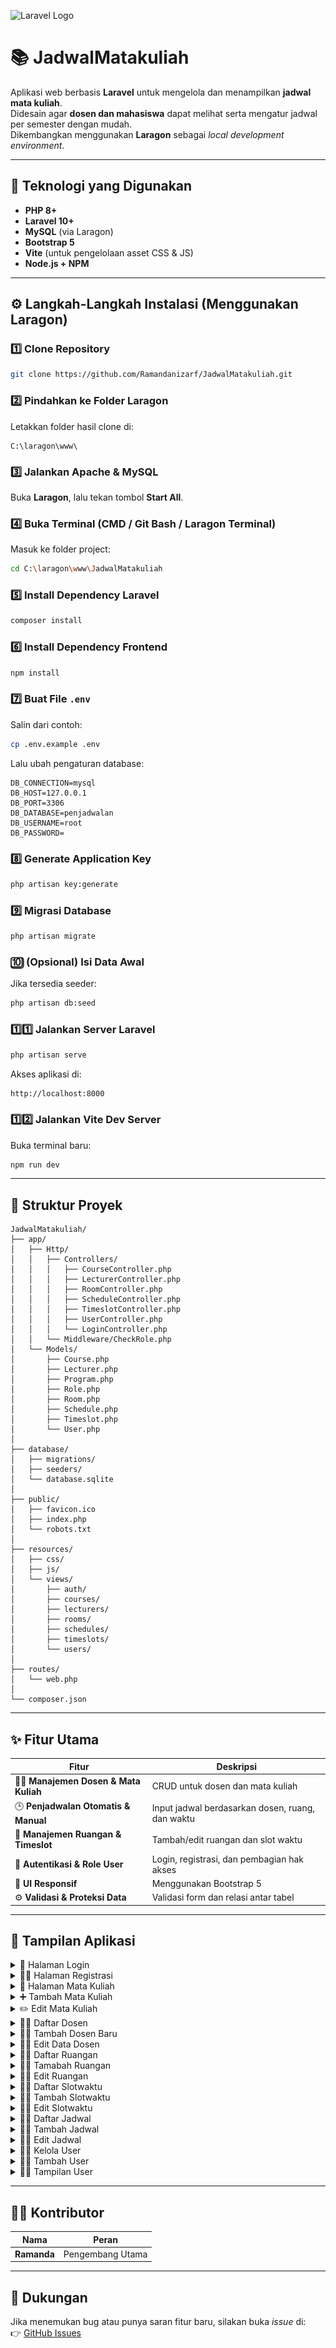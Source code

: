 ![Laravel Logo](https://laravel.com/img/logotype.min.svg)

# 📚 JadwalMatakuliah

Aplikasi web berbasis **Laravel** untuk mengelola dan menampilkan **jadwal mata kuliah**.  
Didesain agar **dosen dan mahasiswa** dapat melihat serta mengatur jadwal per semester dengan mudah.  
Dikembangkan menggunakan **Laragon** sebagai *local development environment*.

---

## 🧰 Teknologi yang Digunakan

- **PHP 8+**
- **Laravel 10+**
- **MySQL** (via Laragon)
- **Bootstrap 5**
- **Vite** (untuk pengelolaan asset CSS & JS)
- **Node.js + NPM**

---

## ⚙️ Langkah-Langkah Instalasi (Menggunakan Laragon)

### 1️⃣ Clone Repository
```bash
git clone https://github.com/Ramandanizarf/JadwalMatakuliah.git
```

### 2️⃣ Pindahkan ke Folder Laragon
Letakkan folder hasil clone di:
```
C:\laragon\www\
```

### 3️⃣ Jalankan Apache & MySQL
Buka **Laragon**, lalu tekan tombol **Start All**.

### 4️⃣ Buka Terminal (CMD / Git Bash / Laragon Terminal)
Masuk ke folder project:
```bash
cd C:\laragon\www\JadwalMatakuliah
```

### 5️⃣ Install Dependency Laravel
```bash
composer install
```

### 6️⃣ Install Dependency Frontend
```bash
npm install
```

### 7️⃣ Buat File `.env`
Salin dari contoh:
```bash
cp .env.example .env
```

Lalu ubah pengaturan database:
```env
DB_CONNECTION=mysql
DB_HOST=127.0.0.1
DB_PORT=3306
DB_DATABASE=penjadwalan
DB_USERNAME=root
DB_PASSWORD=
```

### 8️⃣ Generate Application Key
```bash
php artisan key:generate
```

### 9️⃣ Migrasi Database
```bash
php artisan migrate
```

### 🔟 (Opsional) Isi Data Awal
Jika tersedia seeder:
```bash
php artisan db:seed
```

### 1️⃣1️⃣ Jalankan Server Laravel
```bash
php artisan serve
```

Akses aplikasi di:
```
http://localhost:8000
```

### 1️⃣2️⃣ Jalankan Vite Dev Server
Buka terminal baru:
```bash
npm run dev
```

---

## 🧩 Struktur Proyek

```
JadwalMatakuliah/
├── app/
│   ├── Http/
│   │   ├── Controllers/
│   │   │   ├── CourseController.php
│   │   │   ├── LecturerController.php
│   │   │   ├── RoomController.php
│   │   │   ├── ScheduleController.php
│   │   │   ├── TimeslotController.php
│   │   │   ├── UserController.php
│   │   │   └── LoginController.php
│   │   └── Middleware/CheckRole.php
│   └── Models/
│       ├── Course.php
│       ├── Lecturer.php
│       ├── Program.php
│       ├── Role.php
│       ├── Room.php
│       ├── Schedule.php
│       ├── Timeslot.php
│       └── User.php
│
├── database/
│   ├── migrations/
│   ├── seeders/
│   └── database.sqlite
│
├── public/
│   ├── favicon.ico
│   ├── index.php
│   └── robots.txt
│
├── resources/
│   ├── css/
│   ├── js/
│   └── views/
│       ├── auth/
│       ├── courses/
│       ├── lecturers/
│       ├── rooms/
│       ├── schedules/
│       ├── timeslots/
│       └── users/
│
├── routes/
│   └── web.php
│
└── composer.json
```

---

## ✨ Fitur Utama

| Fitur | Deskripsi |
|-------|------------|
| 👩‍🏫 **Manajemen Dosen & Mata Kuliah** | CRUD untuk dosen dan mata kuliah |
| 🕒 **Penjadwalan Otomatis & Manual** | Input jadwal berdasarkan dosen, ruang, dan waktu |
| 🧩 **Manajemen Ruangan & Timeslot** | Tambah/edit ruangan dan slot waktu |
| 🔐 **Autentikasi & Role User** | Login, registrasi, dan pembagian hak akses |
| 🎨 **UI Responsif** | Menggunakan Bootstrap 5 |
| ⚙️ **Validasi & Proteksi Data** | Validasi form dan relasi antar tabel |

---

## 📸 Tampilan Aplikasi

<details>
<summary>🪪 Halaman Login</summary>

![Login](./docs/screenshots/login.png)
</details>

<details>
<summary>🧍‍♂️ Halaman Registrasi</summary>

![Registrasi](./docs/screenshots/registrasi.png)
</details>

<details>
<summary>📘 Halaman Mata Kuliah</summary>

![Mata Kuliah](./docs/screenshots/matakuliah.png)
</details>

<details>
<summary>➕ Tambah Mata Kuliah</summary>

![Tambah Mata Kuliah](./docs/screenshots/tambahmatakuliah.png)
</details>

<details>
<summary>✏️ Edit Mata Kuliah</summary>

![Edit Mata Kuliah](./docs/screenshots/editmatakuliah.png)
</details>

<details>
<summary>👨‍🏫 Daftar Dosen</summary>

![Daftar Dosen](./docs/screenshots/daftardosen.png)
</details>

<details>
<summary>👨‍🏫 Tambah Dosen Baru</summary>

![Tambah Dosen Baru](./docs/screenshots/daftardosenbaru.png)
</details>

<details>
<summary>👨‍🏫 Edit Data Dosen</summary>

![Edit Data Dosen](./docs/screenshots/editdatadosen.png)
</details>

<details>
<summary>👨‍🏫 Daftar Ruangan</summary>

![Daftar Ruangan](./docs/screenshots/daftarruangan.png)
</details>

<details>
<summary>👨‍🏫 Tamabah Ruangan</summary>

![Tambah Ruangan](./docs/screenshots/tambahruangan.png)
</details>

<details>
<summary>👨‍🏫 Edit Ruangan</summary>

![Edit Ruangan](./docs/screenshots/editruangan.png)
</details>

<details>
<summary>👨‍🏫 Daftar Slotwaktu</summary>

![Daftar Slotwaktu](./docs/screenshots/daftarslotwaktu.png)
</details>

<details>
<summary>👨‍🏫 Tambah Slotwaktu</summary>

![Tambah Slotwaktu](./docs/screenshots/tambahslotwaktu.png)
</details>

<details>
<summary>👨‍🏫 Edit Slotwaktu</summary>

![Edit Slotwaktu](./docs/screenshots/editslotwaktu.png)
</details>

<details>
<summary>👨‍🏫 Daftar Jadwal</summary>

![Daftar Jadwal](./docs/screenshots/daftarjadwal.png)
</details>

<details>
<summary>👨‍🏫 Tambah Jadwal</summary>

![Tambah Jadwal](./docs/screenshots/tambahjadwal.png)
</details>

<details>
<summary>👨‍🏫 Edit Jadwal</summary>

![Edit Jadwal](./docs/screenshots/editjadwal.png)
</details>

<details>
<summary>👨‍🏫 Kelola User</summary>

![Kelola User](./docs/screenshots/kelolauser.png)
</details>

<details>
<summary>👨‍🏫 Tambah User</summary>

![Tambah User](./docs/screenshots/tambahuser.png)
</details>

<details>
<summary>👨‍🏫 Tampilan User</summary>

![Tampilan User](./docs/screenshots/tampilanuser.png)
</details>

---

## 👨‍💻 Kontributor

| Nama | Peran |
|------|--------|
| **Ramanda** | Pengembang Utama |

---

## 💬 Dukungan

Jika menemukan bug atau punya saran fitur baru, silakan buka *issue* di:  
👉 [GitHub Issues](https://github.com/Ramandanizarf/JadwalMatakuliah/issues)
